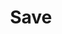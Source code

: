 ---
title: Save
tags: ["save", "disk", "download", "preserve", "store", "backup", "keep"]
icon: save
svg: '<svg xmlns="http://www.w3.org/2000/svg" width="24" height="24" fill="none" viewBox="0 0 24 24" stroke-width="1.5" stroke-linecap="round" stroke-linejoin="round" stroke="currentColor"><path d="M16.25 21v-4.765a1.59 1.59 0 0 0-1.594-1.588H9.344a1.59 1.59 0 0 0-1.594 1.588V21m8.5-17.715v2.362a1.59 1.59 0 0 1-1.594 1.588H9.344A1.59 1.59 0 0 1 7.75 5.647V3m8.5.285A3.2 3.2 0 0 0 14.93 3H7.75m8.5.285c.344.156.661.374.934.645l2.382 2.375A3.17 3.17 0 0 1 20.5 8.55v9.272A3.18 3.18 0 0 1 17.313 21H6.688A3.18 3.18 0 0 1 3.5 17.823V6.176A3.18 3.18 0 0 1 6.688 3H7.75"/></svg>'
---